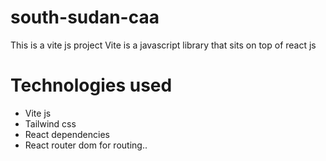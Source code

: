 # south-sudan-caa
This is a vite js project 
Vite is a javascript library that sits on top of react js
# Technologies used
- Vite js
- Tailwind css
- React dependencies
- React router dom for routing..

